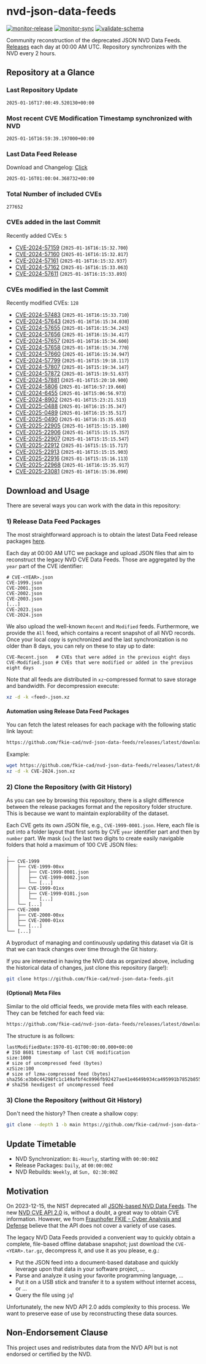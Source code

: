 # nvd-json-data-feeds

[![monitor-release](https://github.com/fkie-cad/nvd-json-data-feeds/actions/workflows/monitor_release.yml/badge.svg)](https://github.com/fkie-cad/nvd-json-data-feeds/actions/workflows/monitor_release.yml)
[![monitor-sync](https://github.com/fkie-cad/nvd-json-data-feeds/actions/workflows/monitor_sync.yml/badge.svg)](https://github.com/fkie-cad/nvd-json-data-feeds/actions/workflows/monitor_sync.yml)
[![validate-schema](https://github.com/fkie-cad/nvd-json-data-feeds/actions/workflows/validate_schema.yml/badge.svg)](https://github.com/fkie-cad/nvd-json-data-feeds/actions/workflows/validate_schema.yml)

Community reconstruction of the deprecated JSON NVD Data Feeds.
[Releases](https://github.com/fkie-cad/nvd-json-data-feeds/releases/latest) each day at 00:00 AM UTC.
Repository synchronizes with the NVD every 2 hours.

## Repository at a Glance

### Last Repository Update

```plain
2025-01-16T17:00:49.520130+00:00
```

### Most recent CVE Modification Timestamp synchronized with NVD

```plain
2025-01-16T16:59:39.197000+00:00
```

### Last Data Feed Release

Download and Changelog: [Click](https://github.com/fkie-cad/nvd-json-data-feeds/releases/latest)

```plain
2025-01-16T01:00:04.368732+00:00
```

### Total Number of included CVEs

```plain
277652
```

### CVEs added in the last Commit

Recently added CVEs: `5`

- [CVE-2024-57159](CVE-2024/CVE-2024-571xx/CVE-2024-57159.json) (`2025-01-16T16:15:32.700`)
- [CVE-2024-57160](CVE-2024/CVE-2024-571xx/CVE-2024-57160.json) (`2025-01-16T16:15:32.817`)
- [CVE-2024-57161](CVE-2024/CVE-2024-571xx/CVE-2024-57161.json) (`2025-01-16T16:15:32.937`)
- [CVE-2024-57162](CVE-2024/CVE-2024-571xx/CVE-2024-57162.json) (`2025-01-16T16:15:33.063`)
- [CVE-2024-57611](CVE-2024/CVE-2024-576xx/CVE-2024-57611.json) (`2025-01-16T16:15:33.893`)


### CVEs modified in the last Commit

Recently modified CVEs: `128`

- [CVE-2024-57483](CVE-2024/CVE-2024-574xx/CVE-2024-57483.json) (`2025-01-16T16:15:33.710`)
- [CVE-2024-57643](CVE-2024/CVE-2024-576xx/CVE-2024-57643.json) (`2025-01-16T16:15:34.030`)
- [CVE-2024-57655](CVE-2024/CVE-2024-576xx/CVE-2024-57655.json) (`2025-01-16T16:15:34.243`)
- [CVE-2024-57656](CVE-2024/CVE-2024-576xx/CVE-2024-57656.json) (`2025-01-16T16:15:34.417`)
- [CVE-2024-57657](CVE-2024/CVE-2024-576xx/CVE-2024-57657.json) (`2025-01-16T16:15:34.600`)
- [CVE-2024-57658](CVE-2024/CVE-2024-576xx/CVE-2024-57658.json) (`2025-01-16T16:15:34.770`)
- [CVE-2024-57660](CVE-2024/CVE-2024-576xx/CVE-2024-57660.json) (`2025-01-16T16:15:34.947`)
- [CVE-2024-57799](CVE-2024/CVE-2024-577xx/CVE-2024-57799.json) (`2025-01-16T15:19:18.117`)
- [CVE-2024-57807](CVE-2024/CVE-2024-578xx/CVE-2024-57807.json) (`2025-01-16T15:19:34.147`)
- [CVE-2024-57872](CVE-2024/CVE-2024-578xx/CVE-2024-57872.json) (`2025-01-16T15:19:51.637`)
- [CVE-2024-57881](CVE-2024/CVE-2024-578xx/CVE-2024-57881.json) (`2025-01-16T15:20:10.900`)
- [CVE-2024-5806](CVE-2024/CVE-2024-58xx/CVE-2024-5806.json) (`2025-01-16T16:57:19.660`)
- [CVE-2024-6455](CVE-2024/CVE-2024-64xx/CVE-2024-6455.json) (`2025-01-16T15:06:56.973`)
- [CVE-2024-8902](CVE-2024/CVE-2024-89xx/CVE-2024-8902.json) (`2025-01-16T15:23:21.513`)
- [CVE-2025-0488](CVE-2025/CVE-2025-04xx/CVE-2025-0488.json) (`2025-01-16T16:15:35.347`)
- [CVE-2025-0489](CVE-2025/CVE-2025-04xx/CVE-2025-0489.json) (`2025-01-16T16:15:35.517`)
- [CVE-2025-0490](CVE-2025/CVE-2025-04xx/CVE-2025-0490.json) (`2025-01-16T16:15:35.653`)
- [CVE-2025-22905](CVE-2025/CVE-2025-229xx/CVE-2025-22905.json) (`2025-01-16T15:15:15.180`)
- [CVE-2025-22906](CVE-2025/CVE-2025-229xx/CVE-2025-22906.json) (`2025-01-16T15:15:15.357`)
- [CVE-2025-22907](CVE-2025/CVE-2025-229xx/CVE-2025-22907.json) (`2025-01-16T15:15:15.547`)
- [CVE-2025-22912](CVE-2025/CVE-2025-229xx/CVE-2025-22912.json) (`2025-01-16T15:15:15.717`)
- [CVE-2025-22913](CVE-2025/CVE-2025-229xx/CVE-2025-22913.json) (`2025-01-16T15:15:15.903`)
- [CVE-2025-22916](CVE-2025/CVE-2025-229xx/CVE-2025-22916.json) (`2025-01-16T15:15:16.113`)
- [CVE-2025-22968](CVE-2025/CVE-2025-229xx/CVE-2025-22968.json) (`2025-01-16T16:15:35.917`)
- [CVE-2025-23081](CVE-2025/CVE-2025-230xx/CVE-2025-23081.json) (`2025-01-16T16:15:36.090`)


## Download and Usage

There are several ways you can work with the data in this repository:

### 1) Release Data Feed Packages

The most straightforward approach is to obtain the latest Data Feed release packages [here](https://github.com/fkie-cad/nvd-json-data-feeds/releases/latest).

Each day at 00:00 AM UTC we package and upload JSON files that aim to reconstruct the legacy NVD CVE Data Feeds.
Those are aggregated by the `year` part of the CVE identifier:

```
# CVE-<YEAR>.json
CVE-1999.json
CVE-2001.json
CVE-2002.json
CVE-2003.json
[...]
CVE-2023.json
CVE-2024.json
```

We also upload the well-known `Recent` and `Modified` feeds.
Furthermore, we provide the `All` feed, which contains a recent snapshot of all NVD records.
Once your local copy is synchronized and the last synchronization is no older than 8 days, you can rely on these to stay up to date:

```plain
CVE-Recent.json   # CVEs that were added in the previous eight days
CVE-Modified.json # CVEs that were modified or added in the previous eight days
```

Note that all feeds are distributed in `xz`-compressed format to save storage and bandwidth.
For decompression execute:

```sh
xz -d -k <feed>.json.xz
```

#### Automation using Release Data Feed Packages

You can fetch the latest releases for each package with the following static link layout:

```sh
https://github.com/fkie-cad/nvd-json-data-feeds/releases/latest/download/CVE-<YEAR>.json.xz
```

Example:

```sh
wget https://github.com/fkie-cad/nvd-json-data-feeds/releases/latest/download/CVE-2024.json.xz
xz -d -k CVE-2024.json.xz
```

### 2) Clone the Repository (with Git History)

As you can see by browsing this repository, there is a slight difference between the release packages format and the repository folder structure.
This is because we want to maintain explorability of the dataset.

Each CVE gets its own JSON file, e.g., `CVE-1999-0001.json`.
Here, each file is put into a folder layout that first sorts by CVE `year` identifier part and then by `number` part.
We mask (`xx`) the last two digits to create easily navigable folders that hold a maximum of 100 CVE JSON files:

```plain
.
├── CVE-1999
│   ├── CVE-1999-00xx
│   │   ├── CVE-1999-0001.json
│   │   ├── CVE-1999-0002.json
│   │   └── [...]
│   ├── CVE-1999-01xx
│   │   ├── CVE-1999-0101.json
│   │   └── [...]
│   └── [...]
├── CVE-2000
│   ├── CVE-2000-00xx
│   ├── CVE-2000-01xx
│   └── [...]
└── [...]
```

A byproduct of managing and continuously updating this dataset via Git is that we can track changes over time through the Git history.

If you are interested in having the NVD data as organized above, including the historical data of changes, just clone this repository (large!):

```sh
git clone https://github.com/fkie-cad/nvd-json-data-feeds.git
```

#### (Optional) Meta Files

Similar to the old official feeds, we provide meta files with each release. They can be fetched for each feed via:

```sh
https://github.com/fkie-cad/nvd-json-data-feeds/releases/latest/download/CVE-<YEAR>.meta
```

The structure is as follows:

```plain
lastModifiedDate:1970-01-01T00:00:00.000+00:00                          # ISO 8601 timestamp of last CVE modification
size:1000                                                               # size of uncompressed feed (bytes)
xzSize:100                                                              # size of lzma-compressed feed (bytes)
sha256:e3b0c44298fc1c149afbf4c8996fb92427ae41e4649b934ca495991b7852b855 # sha256 hexdigest of uncompressed feed
```

### 3) Clone the Repository (without Git History)

Don't need the history? Then create a shallow copy:

```sh
git clone --depth 1 -b main https://github.com/fkie-cad/nvd-json-data-feeds.git
```


## Update Timetable

* NVD Synchronization: `Bi-Hourly`, starting with `00:00:00Z`
* Release Packages: `Daily`, at `00:00:00Z`
* NVD Rebuilds: `Weekly`, at `Sun, 02:30:00Z`


## Motivation

On 2023-12-15, the NIST deprecated all [JSON-based NVD Data Feeds](https://nvd.nist.gov/vuln/data-feeds#divRetirementBanner-1).
The new [NVD CVE API 2.0](https://nvd.nist.gov/developers/vulnerabilities) is, without a doubt, a great way to obtain CVE information.
However, we from [Fraunhofer FKIE - Cyber Analysis and Defense](https://www.fkie.fraunhofer.de/en/departments/cad.html) believe that the API does not cover a variety of use cases.

The legacy NVD Data Feeds provided a convenient way to quickly obtain a complete, file-based offline database snapshot; just download the `CVE-<YEAR>.tar.gz`, decompress it, and use it as you please, e.g.:

- Put the JSON feed into a document-based database and quickly leverage upon that data in your software project, ...
- Parse and analyze it using your favorite programming language, ...
- Put it on a USB stick and transfer it to a system without internet access, or ...
- Query the file using `jq`!

Unfortunately, the new NVD API 2.0 adds complexity to this process.
We want to preserve ease of use by reconstructing these data sources.

## Non-Endorsement Clause

This project uses and redistributes data from the NVD API but is not endorsed or certified by the NVD.
